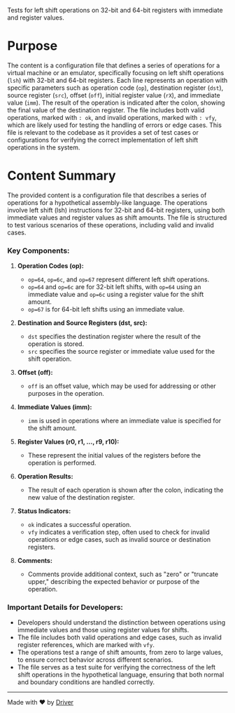 <!--------------------------------------------------------------------------------->
<!-- IMPORTANT: This file is auto-generated by Driver (https://driver.ai). -------->
<!-- Manual edits may be overwritten on future commits. --------------------------->
<!--------------------------------------------------------------------------------->

Tests for left shift operations on 32-bit and 64-bit registers with immediate and register values.

# Purpose
The content is a configuration file that defines a series of operations for a virtual machine or an emulator, specifically focusing on left shift operations (`lsh`) with 32-bit and 64-bit registers. Each line represents an operation with specific parameters such as operation code (`op`), destination register (`dst`), source register (`src`), offset (`off`), initial register value (`rX`), and immediate value (`imm`). The result of the operation is indicated after the colon, showing the final value of the destination register. The file includes both valid operations, marked with `: ok`, and invalid operations, marked with `: vfy`, which are likely used for testing the handling of errors or edge cases. This file is relevant to the codebase as it provides a set of test cases or configurations for verifying the correct implementation of left shift operations in the system.
# Content Summary
The provided content is a configuration file that describes a series of operations for a hypothetical assembly-like language. The operations involve left shift (lsh) instructions for 32-bit and 64-bit registers, using both immediate values and register values as shift amounts. The file is structured to test various scenarios of these operations, including valid and invalid cases.

### Key Components:

1. **Operation Codes (op):** 
   - `op=64`, `op=6c`, and `op=67` represent different left shift operations. 
   - `op=64` and `op=6c` are for 32-bit left shifts, with `op=64` using an immediate value and `op=6c` using a register value for the shift amount.
   - `op=67` is for 64-bit left shifts using an immediate value.

2. **Destination and Source Registers (dst, src):**
   - `dst` specifies the destination register where the result of the operation is stored.
   - `src` specifies the source register or immediate value used for the shift operation.

3. **Offset (off):**
   - `off` is an offset value, which may be used for addressing or other purposes in the operation.

4. **Immediate Values (imm):**
   - `imm` is used in operations where an immediate value is specified for the shift amount.

5. **Register Values (r0, r1, ..., r9, r10):**
   - These represent the initial values of the registers before the operation is performed.

6. **Operation Results:**
   - The result of each operation is shown after the colon, indicating the new value of the destination register.

7. **Status Indicators:**
   - `ok` indicates a successful operation.
   - `vfy` indicates a verification step, often used to check for invalid operations or edge cases, such as invalid source or destination registers.

8. **Comments:**
   - Comments provide additional context, such as "zero" or "truncate upper," describing the expected behavior or purpose of the operation.

### Important Details for Developers:

- Developers should understand the distinction between operations using immediate values and those using register values for shifts.
- The file includes both valid operations and edge cases, such as invalid register references, which are marked with `vfy`.
- The operations test a range of shift amounts, from zero to large values, to ensure correct behavior across different scenarios.
- The file serves as a test suite for verifying the correctness of the left shift operations in the hypothetical language, ensuring that both normal and boundary conditions are handled correctly.

---
Made with ❤️ by [Driver](https://www.driver.ai/)